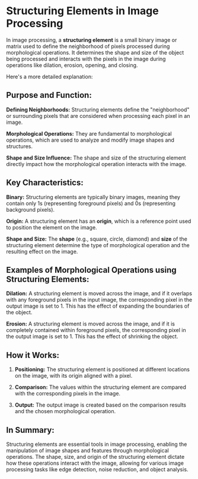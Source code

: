 
# Structuring Elements in Image Processing

In image processing, a **structuring element** is a small binary image or matrix used to define the neighborhood of pixels processed during morphological operations. It determines the shape and size of the object being processed and interacts with the pixels in the image during operations like dilation, erosion, opening, and closing.

Here's a more detailed explanation:

## Purpose and Function:

**Defining Neighborhoods:**
Structuring elements define the "neighborhood" or surrounding pixels that are considered when processing each pixel in an image.

**Morphological Operations:**
They are fundamental to morphological operations, which are used to analyze and modify image shapes and structures.

**Shape and Size Influence:**
The shape and size of the structuring element directly impact how the morphological operation interacts with the image.

## Key Characteristics:

**Binary:**
Structuring elements are typically binary images, meaning they contain only 1s (representing foreground pixels) and 0s (representing background pixels).

**Origin:**
A structuring element has an **origin**, which is a reference point used to position the element on the image.

**Shape and Size:**
The **shape** (e.g., square, circle, diamond) and **size** of the structuring element determine the type of morphological operation and the resulting effect on the image.

## Examples of Morphological Operations using Structuring Elements:

**Dilation:**
A structuring element is moved across the image, and if it overlaps with any foreground pixels in the input image, the corresponding pixel in the output image is set to 1. This has the effect of expanding the boundaries of the object.

**Erosion:**
A structuring element is moved across the image, and if it is completely contained within foreground pixels, the corresponding pixel in the output image is set to 1. This has the effect of shrinking the object.

## How it Works:

1.  **Positioning:**
    The structuring element is positioned at different locations on the image, with its origin aligned with a pixel.

2.  **Comparison:**
    The values within the structuring element are compared with the corresponding pixels in the image.

3.  **Output:**
    The output image is created based on the comparison results and the chosen morphological operation.

## In Summary:

Structuring elements are essential tools in image processing, enabling the manipulation of image shapes and features through morphological operations. The shape, size, and origin of the structuring element dictate how these operations interact with the image, allowing for various image processing tasks like edge detection, noise reduction, and object analysis.
